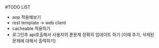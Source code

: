 #TODO LIST

- aop 적용해보기
- rest template -> web client 
- cacheable 적용하기
- 로그인후 api호출해서 사용자의 푼문제 정확히 업데이트 하기 (이때 추가, 삭제된 문제에 대해서 출력하기)
